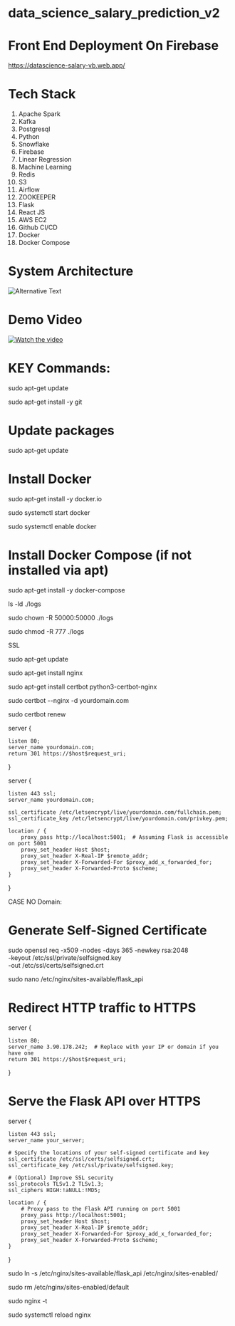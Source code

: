 # data_science_salary_prediction_v2

Front End Deployment On Firebase
==============================
https://datascience-salary-vb.web.app/

Tech Stack
================
1. Apache Spark
2. Kafka
3. Postgresql
4. Python
5. Snowflake
6. Firebase
7. Linear Regression
8. Machine Learning
9. Redis
10. S3
11. Airflow
12. ZOOKEEPER
13. Flask
14. React JS
15. AWS EC2
16. Github CI/CD
17. Docker
18. Docker Compose



System Architecture
================

![Alternative Text](https://datascience-salary-vb.web.app/static/media/diagram4.b99fdf0c9c41947d165a.png "Optional Title")



Demo Video
================
[![Watch the video](http://img.youtube.com/vi/1Ca0Y4s37ls/0.jpg)]("https://www.youtube.com/watch?v=1Ca0Y4s37ls)


KEY Commands:
================
sudo apt-get update

sudo apt-get install -y git

# Update packages

sudo apt-get update

# Install Docker

sudo apt-get install -y docker.io

sudo systemctl start docker

sudo systemctl enable docker

# Install Docker Compose (if not installed via apt)

sudo apt-get install -y docker-compose


ls -ld ./logs

sudo chown -R 50000:50000 ./logs

sudo chmod -R 777 ./logs


SSL

sudo apt-get update

sudo apt-get install nginx

sudo apt-get install certbot python3-certbot-nginx

sudo certbot --nginx -d yourdomain.com

sudo certbot renew

server {

    listen 80;
    server_name yourdomain.com;
    return 301 https://$host$request_uri;
}

server {

    listen 443 ssl;
    server_name yourdomain.com;

    ssl_certificate /etc/letsencrypt/live/yourdomain.com/fullchain.pem;
    ssl_certificate_key /etc/letsencrypt/live/yourdomain.com/privkey.pem;

    location / {
        proxy_pass http://localhost:5001;  # Assuming Flask is accessible on port 5001
        proxy_set_header Host $host;
        proxy_set_header X-Real-IP $remote_addr;
        proxy_set_header X-Forwarded-For $proxy_add_x_forwarded_for;
        proxy_set_header X-Forwarded-Proto $scheme;
    }
}

CASE NO Domain:

# Generate Self-Signed Certificate

sudo openssl req -x509 -nodes -days 365 -newkey rsa:2048 \
  -keyout /etc/ssl/private/selfsigned.key \
  -out /etc/ssl/certs/selfsigned.crt


sudo nano /etc/nginx/sites-available/flask_api

# Redirect HTTP traffic to HTTPS

server {

    listen 80;
    server_name 3.90.178.242;  # Replace with your IP or domain if you have one
    return 301 https://$host$request_uri;
}

# Serve the Flask API over HTTPS

server {

    listen 443 ssl;
    server_name your_server;

    # Specify the locations of your self-signed certificate and key
    ssl_certificate /etc/ssl/certs/selfsigned.crt;
    ssl_certificate_key /etc/ssl/private/selfsigned.key;

    # (Optional) Improve SSL security
    ssl_protocols TLSv1.2 TLSv1.3;
    ssl_ciphers HIGH:!aNULL:!MD5;

    location / {
        # Proxy pass to the Flask API running on port 5001
        proxy_pass http://localhost:5001;
        proxy_set_header Host $host;
        proxy_set_header X-Real-IP $remote_addr;
        proxy_set_header X-Forwarded-For $proxy_add_x_forwarded_for;
        proxy_set_header X-Forwarded-Proto $scheme;
    }
}


sudo ln -s /etc/nginx/sites-available/flask_api /etc/nginx/sites-enabled/

sudo rm /etc/nginx/sites-enabled/default

sudo nginx -t

sudo systemctl reload nginx
